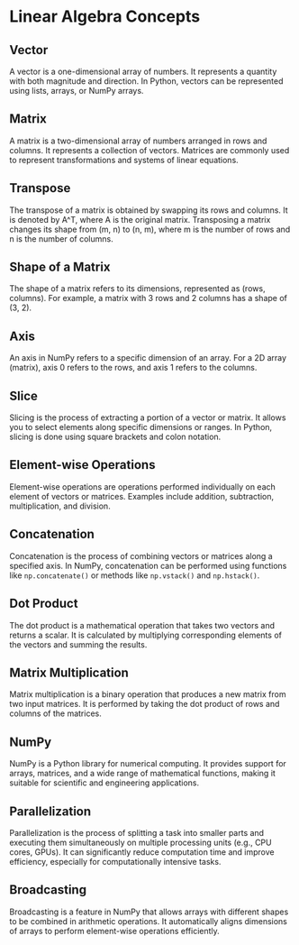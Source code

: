 
# Linear Algebra Concepts

## Vector
A vector is a one-dimensional array of numbers. It represents a quantity with both magnitude and direction. In Python, vectors can be represented using lists, arrays, or NumPy arrays.

## Matrix
A matrix is a two-dimensional array of numbers arranged in rows and columns. It represents a collection of vectors. Matrices are commonly used to represent transformations and systems of linear equations.

## Transpose
The transpose of a matrix is obtained by swapping its rows and columns. It is denoted by A^T, where A is the original matrix. Transposing a matrix changes its shape from (m, n) to (n, m), where m is the number of rows and n is the number of columns.

## Shape of a Matrix
The shape of a matrix refers to its dimensions, represented as (rows, columns). For example, a matrix with 3 rows and 2 columns has a shape of (3, 2).

## Axis
An axis in NumPy refers to a specific dimension of an array. For a 2D array (matrix), axis 0 refers to the rows, and axis 1 refers to the columns.

## Slice
Slicing is the process of extracting a portion of a vector or matrix. It allows you to select elements along specific dimensions or ranges. In Python, slicing is done using square brackets and colon notation.

## Element-wise Operations
Element-wise operations are operations performed individually on each element of vectors or matrices. Examples include addition, subtraction, multiplication, and division.

## Concatenation
Concatenation is the process of combining vectors or matrices along a specified axis. In NumPy, concatenation can be performed using functions like `np.concatenate()` or methods like `np.vstack()` and `np.hstack()`.

## Dot Product
The dot product is a mathematical operation that takes two vectors and returns a scalar. It is calculated by multiplying corresponding elements of the vectors and summing the results.

## Matrix Multiplication
Matrix multiplication is a binary operation that produces a new matrix from two input matrices. It is performed by taking the dot product of rows and columns of the matrices.

## NumPy
NumPy is a Python library for numerical computing. It provides support for arrays, matrices, and a wide range of mathematical functions, making it suitable for scientific and engineering applications.

## Parallelization
Parallelization is the process of splitting a task into smaller parts and executing them simultaneously on multiple processing units (e.g., CPU cores, GPUs). It can significantly reduce computation time and improve efficiency, especially for computationally intensive tasks.

## Broadcasting
Broadcasting is a feature in NumPy that allows arrays with different shapes to be combined in arithmetic operations. It automatically aligns dimensions of arrays to perform element-wise operations efficiently.
